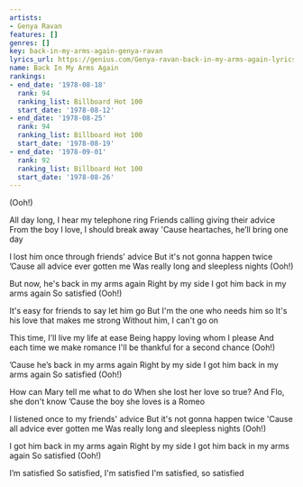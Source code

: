 ```yaml
---
artists:
- Genya Ravan
features: []
genres: []
key: back-in-my-arms-again-genya-ravan
lyrics_url: https://genius.com/Genya-ravan-back-in-my-arms-again-lyrics
name: Back In My Arms Again
rankings:
- end_date: '1978-08-18'
  rank: 94
  ranking_list: Billboard Hot 100
  start_date: '1978-08-12'
- end_date: '1978-08-25'
  rank: 94
  ranking_list: Billboard Hot 100
  start_date: '1978-08-19'
- end_date: '1978-09-01'
  rank: 92
  ranking_list: Billboard Hot 100
  start_date: '1978-08-26'
---
```

(Ooh!)

All day long, I hear my telephone ring
Friends calling giving their advice
From the boy I love, I should break away
'Cause heartaches, he’ll bring one day

I lost him once through friends' advice
But it's not gonna happen twice
’Cause all advice ever gotten me
Was really long and sleepless nights
(Ooh!)

But now, he's back in my arms again
Right by my side
I got him back in my arms again
So satisfied
(Ooh!)

It's easy for friends to say let him go
But I'm the one who needs him so
It's his love that makes me strong
Without him, I can't go on

This time, I'll live my life at ease
Being happy loving whom I please
And each time we make romance
I'll be thankful for a second chance
(Ooh!)

’Cause he’s back in my arms again
Right by my side
I got him back in my arms again
So satisfied
(Ooh!)

How can Mary tell me what to do
When she lost her love so true?
And Flo, she don't know
’Cause the boy she loves is a Romeo

I listened once to my friends' advice
But it's not gonna happen twice
'Cause all advice ever gotten me
Was really long and sleepless nights
(Ooh!)

I got him back in my arms again
Right by my side
I got him back in my arms again
So satisfied
(Ooh!)

I’m satisfied
So satisfied, I'm satisfied
I'm satisfied, so satisfied
